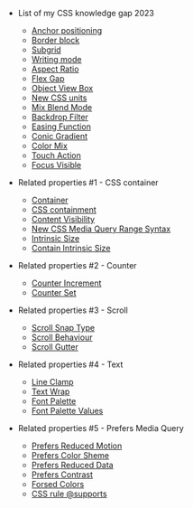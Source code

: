 - List of my CSS knowledge gap 2023

  - [Anchor positioning](my-state-of-css-list/anchor-positioning.md)
  - [Border block](my-state-of-css-list/border-block.md)
  - [Subgrid](my-state-of-css-list/subgrid.md)
  - [Writing mode](my-state-of-css-list/writing-mode.md)
  - [Aspect Ratio](my-state-of-css-list/aspect-ratio.md)
  - [Flex Gap](my-state-of-css-list/flex-gap.md)
  - [Object View Box](my-state-of-css-list/object-view-box.md)
  - [New CSS units](my-state-of-css-list/new-css-units.md)
  - [Mix Blend Mode](my-state-of-css-list/mix-blend-mode.md)
  - [Backdrop Filter](my-state-of-css-list/backdrop-filter.md)
  - [Easing Function](my-state-of-css-list/easing-function.md)
  - [Conic Gradient](my-state-of-css-list/conic-gradient.md)
  - [Color Mix](my-state-of-css-list/color-mix.md)
  - [Touch Action](my-state-of-css-list/touch-action.md)
  - [Focus Visible](my-state-of-css-list/focus-visible.md)

- Related properties #1 - CSS container

  - [Container](my-state-of-css-list/container.md)
  - [CSS containment](my-state-of-css-list/css-containment.md)
  - [Content Visibility](my-state-of-css-list/content-visibility.md)
  - [New CSS Media Query Range Syntax](my-state-of-css-list/new-mediaquery-range.md)
  - [Intrinsic Size](my-state-of-css-list/intrinsic-size.md)
  - [Contain Intrinsic Size](my-state-of-css-list/contain-intrinsic-size.md)

- Related properties #2 - Counter

  - [Counter Increment](my-state-of-css-list/counter-increment.md)
  - [Counter Set](my-state-of-css-list/counter-set.md)

- Related properties #3 - Scroll

  - [Scroll Snap Type](my-state-of-css-list/scroll-snap-type.md)
  - [Scroll Behaviour](my-state-of-css-list/scroll-behaviour.md)
  - [Scroll Gutter](my-state-of-css-list/scrollbar-gutter.md)

- Related properties #4 - Text

  - [Line Clamp](my-state-of-css-list/line-clamp.md)
  - [Text Wrap](my-state-of-css-list/text-wrap.md)
  - [Font Palette](my-state-of-css-list/font-palette.md)
  - [Font Palette Values](my-state-of-css-list/font-palette-values.md)

- Related properties #5 - Prefers Media Query

  - [Prefers Reduced Motion](my-state-of-css-list/prefers-reduced-motion.md)
  - [Prefers Color Sheme](my-state-of-css-list/prefers-color-scheme.md)
  - [Prefers Reduced Data](my-state-of-css-list/prefers-reduced-data.md)
  - [Prefers Contrast](my-state-of-css-list/prefers-contrast.md)
  - [Forsed Colors](my-state-of-css-list/forced-colors.md)
  - [CSS rule @supports](my-state-of-css-list/css-rule-supports.md)
